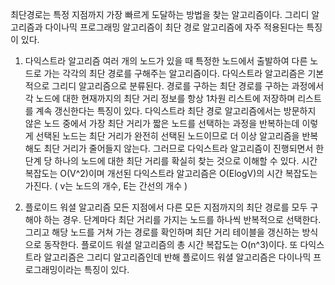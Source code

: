 최단경로는 특정 지점까지 가장 빠르게 도달하는 방법을 찾는 알고리즘이다.
그리디 알고리즘과 다이나믹 프로그래밍 알고리즘이 최단 경로 알고리즘에 자주 적용된다는 특징이 있다.

1. 다익스트라 알고리즘
  여러 개의 노드가 있을 때 특정한 노드에서 출발하여 다른 노드로 가는 각각의 최단 경로를 구해주는 알고리즘이다.
  다익스트라 알고리즘은 기본적으로 그리디 알고리즘으로 분류된다.
  경로를 구하는 최단 경로를 구하는 과정에서 각 노드에 대한 현재까지의 최단 거리 정보를 항상 1차원 리스트에 저장하며 리스트를 계속 갱신한다는 특징이 있다.
  다익스트라 최단 경로 알고리즘에서는 방문하지 않은 노드 중에서 가장 최단 거리가 짧은 노드를 선택하는 과정을 반복하는데 이렇게 선택된 노드는 최단 거리가 완전히 선택된 노드이므로 더 이상 알고리즘을 반복해도 최단 거리가 줄어들지 않는다.
  그러므로 다익스트라 알고리즘이 진행되면서 한 단계 당 하나의 노드에 대한 최단 거리를 확실히 찾는 것으로 이해할 수 있다.
  시간 복잡도는 O(V^2)이며 개선된 다익스트라 알고리즘은 O(ElogV)의 시간 복잡도는 가진다. ( v는 노드의 개수, E는 간선의 개수 )
 
 
 2. 플로이드 워셜 알고리즘
   모든 지점에서 다른 모든 지점까지의 최단 경로를 모두 구해야 하는 경우.
   단계마다 최단 거리를 가지는 노드를 하나씩 반복적으로 선택한다. 그리고 해당 노드를 거쳐 가는 경로를 확인하며 최단 거리 테이블을 갱신하는 방식으로 동작한다.
   플로이드 워셜 알고리즘의 총 시간 복잡도는 O(n^3)이다.
   또 다익스트라 알고리즘은 그리디 알고리즘인데 반해 플로이드 워셜 알고리즘은 다이나믹 프로그래밍이라는 특징이 있다.
 
